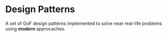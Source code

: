 # Design Patterns
A set of GoF design patterns implemented to solve near real-life problems using **modern** approcaches.
